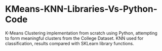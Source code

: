 # KMeans-KNN-Libraries-Vs-Python-Code
K-Means Clustering implementation from scratch using Python, attempting to form meaningful clusters from the College Dataset.
KNN used for classification, results compared with SKLearn library functions.
